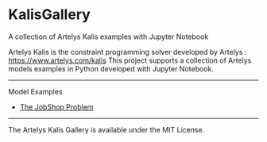 # KalisGallery
A collection of Artelys Kalis examples with Jupyter Notebook

Artelys Kalis is the constraint programming solver developed by Artelys : https://www.artelys.com/kalis
This project supports a collection of Artelys models examples in Python developed with Jupyter Notebook.

***

Model Examples
* [The JobShop Problem](http://nbviewer.ipython.org/urls/raw.github.com/Artelys/KalisGallery/master/jobshop/jobshop.ipynb)

***

The Artelys Kalis Gallery is available under the MIT License.
